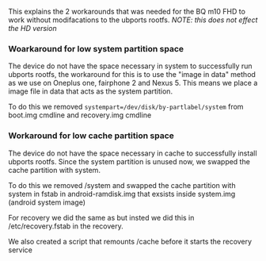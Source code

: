 This explains the 2 workarounds that was needed for the BQ m10 FHD to work without modifacations to the ubports rootfs. *NOTE: this does not effect the HD version*

### Woarkaround for low system partition space
The device do not have the space necessary in system to successfully run ubports rootfs, the workaround for this is to use the "image in data" method as we use on Oneplus one, fairphone 2 and Nexus 5. This means we place a image file in data that acts as the system partition.

To do this we removed `systempart=/dev/disk/by-partlabel/system` from boot.img cmdline and recovery.img cmdline


### Workaround for low cache partition space
The device do not have the space necessary in cache to successfully install ubports rootfs. Since the system partition is unused now, we swapped the cache partition with system.

To do this we removed /system and swapped the cache partition with system in fstab in android-ramdisk.img that exsists inside system.img (android system image)

For recovery we did the same as but insted we did this in /etc/recovery.fstab in the recovery. 

We also created a script that remounts /cache before it starts the recovery service